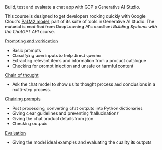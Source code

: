 Build, test and evaluate a chat app with GCP's Generative AI Studio.

This course is designed to get developers rocking quickly with Google Cloud's [PaLM2 model](https://cloud.google.com/generative-ai-studio#build-with-palm-2,-googles-next-gen-llm), part of its suite of tools in Generative AI Studio. The material is modified from DeepLearning AI's excellent *Building Systems with the ChatGPT API* course. 

[Prompting and verification](https://github.com/rastringer/building_apps_with_genai_studio/blob/main/1_prompting_and_verification.ipynb)
	
- Basic prompts
- Classifying user inputs to help direct queries
- Extracting relevant items and information from a product catalogue
- Checking for prompt injection and unsafe or harmful content

[Chain of thought](https://github.com/rastringer/building_apps_with_genai_studio/blob/main/2_chain_of_thought.ipynb)

- Ask the chat model to show us its thought process and conclusions in a multi-step process. 

[Chaining prompts](https://github.com/rastringer/building_apps_with_genai_studio/blob/main/3_chaining_prompts.ipynb)
- Post processing; converting chat outputs into Python dictionaries
- Giving clear guidelines and preventing ‘hallucinations’
- Giving the chat product details from json
- Checking outputs

[Evaluation](https://github.com/rastringer/building_apps_with_genai_studio/blob/main/4_evaluation.ipynb)
- Giving the model ideal examples and evaluating the quality its outputs 

